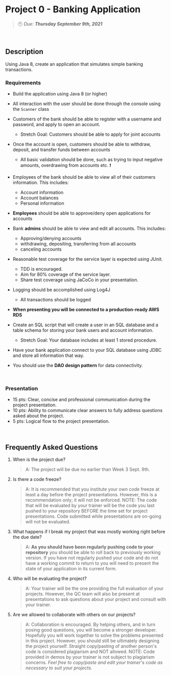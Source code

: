 # Project 0 - Banking Application
> 🕙 *Due: **Thursday September 9th, 2021***

<br>

## Description
Using Java 8, create an application that simulates simple banking transactions.

### Requirements
*	Build the application using Java 8 (or higher)

*	All interaction with the user should be done through the console using the `Scanner` class

*	Customers of the bank should be able to register with a username and password, and apply to open an account.
    * Stretch Goal: Customers should be able to apply for joint accounts

*	Once the account is open, customers should be able to withdraw, deposit, and transfer funds between accounts
    * All basic validation should be done, such as trying to input negative amounts, overdrawing from accounts etc. ❗

*	Employees of the bank should be able to view all of their customers information. This includes:
    * Account information
    * Account balances
    * Personal information

*	**Employees** should be able to approve/deny open applications for accounts

*	Bank **admins** should be able to view and edit all accounts. This includes:
    * Approving/denying accounts
    * withdrawing, depositing, transferring from all accounts
    * canceling accounts

*	Reasonable test coverage for the service layer is expected using JUnit.
    * TDD is encouraged.
    * Aim for 80% coverage of the service layer.
    * Share test coverage using JaCoCo in your presentation.

*	Logging should be accomplished using Log4J
    * All transactions should be logged

* **When presenting you will be connected to a production-ready AWS RDS**

* Create an SQL script that will create a user in an SQL database and a table schema for storing your bank users and account information.
   * Stretch Goal: Your database includes at least 1 stored procedure.
   
* Have your bank application connect to your SQL database using JDBC and store all information that way.

* You should use the **DAO design pattern** for data connectivity.

<br>

### Presentation
* 15 pts: Clear, concise and professional communication during the project presentation.
* 10 pts: Ability to communicate clear answers to fully address questions asked about the project. 
* 5 pts: Logical flow to the project presentation. 

<br>

## Frequently Asked Questions

1. When is the project due? 

    >A: The project will be due no earlier than Week 3 Sept. 9th. 

2. Is there a code freeze? 
    >A: It is recommended that you institute your own code freeze at least a day before the project presentations. However, this is a recommendation only; it will not be enforced. NOTE: The code that will be evaluated by your trainer will be the code you last pushed to your repository BEFORE the time set for project presentations. Code submitted while presentations are on-going will not be evaluated. 

3. What happens if I break my project that was mostly working right before the due date? 
    >A: **As you should have been regularly pushing code to your repository** you should be able to roll back to previously working version. If you have not regularly pushed your code and do not have a working commit to return to you will need to present the state of your application in its current form. 

4. Who will be evaluating the project? 
    >A: Your trainer will be the one providing the full evaluation of your projects. However, the QC team will also be present at presentations to ask questions about your project and consult with your trainer. 

5. Are we allowed to collaborate with others on our projects? 
    >A: Collaboration is encouraged. By helping others, and in turn posing good questions, you will become a stronger developer. Hopefully you will work together to solve the problems presented in this project.  However, you should still be ultimately designing the project yourself. Straight copy/pasting of another person's code is considered plagiarism and NOT allowed. NOTE: Code provided in demos by your trainer is not subject to plagiarism concerns. *Feel free to copy/paste and edit your trainer's code as necessary to suit your projects.*

